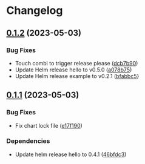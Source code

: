 # Changelog

## [0.1.2](https://github.com/Wielewout/helm-charts/compare/combi-0.1.1...combi-0.1.2) (2023-05-03)


### Bug Fixes

* Touch combi to trigger release please ([dcb7b90](https://github.com/Wielewout/helm-charts/commit/dcb7b90bf73cb80df4cbae49584f93624d2d578e))
* Update Helm release hello to v0.5.0 ([a078b75](https://github.com/Wielewout/helm-charts/commit/a078b75a4ac39540d7ac8b7b515fc4c7968d96ba))
* Update Helm release example to v0.2.1 ([bfabbc5](https://github.com/Wielewout/helm-charts/commit/bfabbc58ba7d80fbf25878b17236ed6760fcc39d)}

## [0.1.1](https://github.com/Wielewout/helm-charts/compare/combi-0.1.0...combi-0.1.1) (2023-05-03)


### Bug Fixes

* Fix chart lock file ([e17f190](https://github.com/Wielewout/helm-charts/commit/e17f1906c55a6979ebdedd53f55046095960eae5))

### Dependencies

* Update helm release hello to 0.4.1 ([46bfdc3](https://github.com/Wielewout/helm-charts/commit/46bfdc30b859679c4aaebbd2cfddf9044bcf2c8c))
